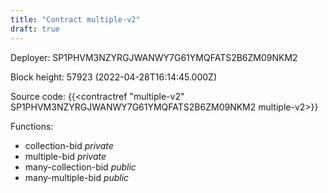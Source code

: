 ```yaml
---
title: "Contract multiple-v2"
draft: true
---
```

Deployer: SP1PHVM3NZYRGJWANWY7G61YMQFATS2B6ZM09NKM2


 



Block height: 57923 (2022-04-28T16:14:45.000Z)

Source code: {{<contractref "multiple-v2" SP1PHVM3NZYRGJWANWY7G61YMQFATS2B6ZM09NKM2 multiple-v2>}}

Functions:

* collection-bid _private_
* multiple-bid _private_
* many-collection-bid _public_
* many-multiple-bid _public_
